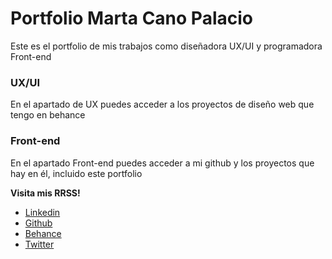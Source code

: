 # Portfolio Marta Cano Palacio

Este es el portfolio de mis trabajos como diseñadora UX/UI y programadora Front-end

### UX/UI

En el apartado de UX puedes acceder a los proyectos de diseño web que tengo en behance

### Front-end

En el apartado Front-end puedes acceder a mi github y los proyectos que hay en él, incluido este portfolio

**Visita mis RRSS!**

- [Linkedin](https://www.linkedin.com/in/martacacio/)
- [Github](https://github.com/martcacio)
- [Behance](https://www.behance.net/marcticano)
- [Twitter](https://twitter.com/martcacio)
